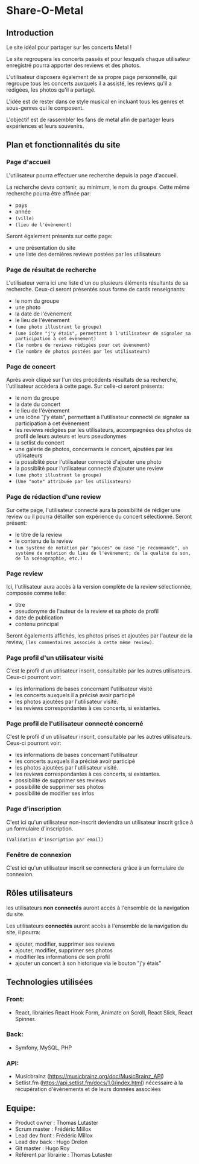 # Share-O-Metal

## Introduction

Le site idéal pour partager sur les concerts Metal !

Le site regroupera les concerts passés et pour lesquels chaque utilisateur enregistré pourra apporter des reviews et des photos.

L'utilisateur disposera également de sa propre page personnelle, qui regroupe tous les concerts auxquels il a assisté, les reviews qu'il a rédigées, les photos qu'il a partagé.

L'idée est de rester dans ce style musical en incluant tous les genres et sous-genres qui le composent.

L'objectif est de rassembler les fans de metal afin de partager leurs expériences et leurs souvenirs.

## Plan et fonctionnalités du site

### Page d'accueil

L'utilisateur pourra effectuer une recherche depuis la page d'accueil.

La recherche devra contenir, au minimum, le nom du groupe.
Cette même recherche pourra être affinée par:
- pays
- année
- ```(ville)```
- ```(lieu de l'évènement)```

Seront également présents sur cette page:
- une présentation du site
- une liste des dernières reviews postées par les utilisateurs

### Page de résultat de recherche

L'utilisateur verra ici une liste d'un ou plusieurs éléments résultants de sa recherche. Ceux-ci seront présentés sous forme de cards renseignants:
- le nom du groupe
- une photo
- la date de l'évènement
- le lieu de l'évènement
- ```(une photo illustrant le groupe)```
- ```(une icône "j'y étais", permettant à l'utilisateur de signaler sa participation à cet évènement)```
- ```(le nombre de reviews rédigées pour cet évènement)```
- ```(le nombre de photos postées par les utilisateurs)```

### Page de concert

Après avoir cliqué sur l'un des précédents résultats de sa recherche, l'utilisateur accèdera à cette page. Sur celle-ci seront présents:
- le nom du groupe
- la date du concert
- le lieu de l'évènement
- une icône "j'y étais", permettant à l'utilisateur connecté de signaler sa participation à cet évènement
- les reviews rédigées par les utilisateurs, accompagnées des photos de profil de leurs auteurs et leurs pseudonymes
- la setlist du concert
- une galerie de photos, concernants le concert, ajoutées par les utilisateurs
- la possiblité pour l'utilisateur connecté d'ajouter une photo
- la possiblité pour l'utilisateur connecté d'ajouter une review
- ```(une photo illustrant le groupe)```
- ```(Une "note" attribuée par les utilisateurs)```

### Page de rédaction d'une review

Sur cette page, l'utilisateur connecté aura la possibilité de rédiger une review ou il pourra détailler son expérience du concert sélectionné. Seront présent:
- le titre de la review
- le contenu de la review
- ```(un système de notation par "pouces" ou case "je recommande", un système de notation du lieu de l'évènement; de la qualité du son, de la scénographie, etc.)```


### Page review

Ici, l'utilisateur aura accès à la version complète de la review sélectionnée, composée comme telle:
- titre
- pseudonyme de l'auteur de la review et sa photo de profil
- date de publication
- contenu principal

Seront égalements affichés, les photos prises et ajoutées par l'auteur de la review, ```(les commentaires associés à cette même review)```.

### Page profil d'un utilisateur visité

C'est le profil d'un utilisateur inscrit, consultable par les autres utilisateurs. Ceux-ci pourront voir:
- les informations de bases concernant l'utilisateur visité
- les concerts auxquels il a précisé avoir participé
- les photos ajoutées par l'utilisateur visité.
- les reviews correspondantes à ces concerts, si existantes.

### Page profil de l'utilisateur connecté concerné

C'est le profil d'un utilisateur inscrit, consultable par les autres utilisateurs. Ceux-ci pourront voir:
- les informations de bases concernant l'utilisateur
- les concerts auxquels il a précisé avoir participé
- les photos ajoutées par l'utilisateur visité.
- les reviews correspondantes à ces concerts, si existantes.
- possibilité de supprimer ses reviews
- possibilité de supprimer ses photos
- possibilité de modifier ses infos

### Page d'inscription

C'est ici qu'un utilisateur non-inscrit deviendra un utilisateur inscrit grâce à un formulaire d'inscription.

```(Validation d'inscription par email)```

### Fenêtre de connexion

C'est ici qu'un utilisateur inscrit se connectera grâce à un formulaire de connexion.

## Rôles utilisateurs

les utilisateurs **non connectés** auront accès à l'ensemble de la navigation du site.

Les utilisateurs **connectés** auront accès à l'ensemble de la navigation du site, il pourra:
- ajouter, modifier, supprimer ses reviews
- ajouter, modifier, supprimer ses photos
- modifier les informations de son profil
- ajouter un concert à son historique via le bouton "j'y étais"

## Technologies utilisées

### Front:
- React, librairies React Hook Form, Animate on Scroll, React Slick, React Spinner.

### Back:
- Symfony, MySQL, PHP

### API:
- Musicbrainz (https://musicbrainz.org/doc/MusicBrainz_API)
- Setlist.fm (https://api.setlist.fm/docs/1.0/index.html) nécessaire à la récupération d'évènements et de leurs données associées

## Equipe:

- Product owner : Thomas Lutaster
- Scrum master : Frédéric Millox
- Lead dev front : Frédéric Millox
- Lead dev back : Hugo Drelon
- Git master : Hugo Roy
- Référent par librairie : Thomas Lutaster